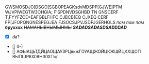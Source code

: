 GWSMOSDJO[DSGO[SGBOPEAGKsdvMDSPP[GJWE]PTM
WJVPIWEGTW3OHGIA; F'SPDNVDSGHBD TN GNSCERF T,FYYFZCE=EAFGBLFHFC CJBCB[EQ CJXEQ CERF FP[JFOPQNGNESPEGJEA
FJSOCSJPVJSDPJGERHGLS
*пам пам пам* **брухххх** ~~НАМАНЫВНЫМЫНМЫ~~ ***SADADSADASDSADDDAD***
- [X] da?
- [] 0-)
- [] АФЫАЦЬТДЙЦАОЩАУЗРЦвкжГОУАЩЖОЙЦКЖШЙЦКХЩОП
ВЫПШР8Х08Н30ХПцг
